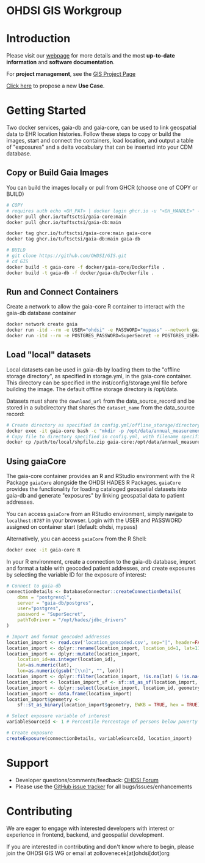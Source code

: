 # OHDSI GIS Workgroup

# Introduction

Please visit our [webpage](https://ohdsi.github.io/GIS/index.html) for more details and the most **up-to-date information** and **software documentation**. 

For **project management**, see the [GIS Project Page](https://github.com/orgs/OHDSI/projects/26)

[Click here](https://github.com/OHDSI/GIS/issues/new?assignees=&labels=Use+Case&projects=&template=use-case.yaml&title=%5BUse+Case%5D%3A+) to propose a new **Use Case**.

# Getting Started

Two docker services, gaia-db and gaia-core, can be used to link geospatial data to EHR location histories. Follow these steps to copy or build the images, start and connect the containers, load location, and output a table of "exposures" and a delta vocabulary that can be inserted into your CDM database.

## Copy or Build Gaia Images
You can build the images locally or pull from GHCR (choose one of COPY or BUILD)
```sh
# COPY
# requires auth echo <GH_PAT> | docker login ghcr.io -u "<GH_HANDLE>" --password-stdin
docker pull ghcr.io/tuftsctsi/gaia-core:main
docker pull ghcr.io/tuftsctsi/gaia-db:main

docker tag ghcr.io/tuftsctsi/gaia-core:main gaia-core
docker tag ghcr.io/tuftsctsi/gaia-db:main gaia-db

# BUILD
# git clone https://github.com/OHDSI/GIS.git
# cd GIS
docker build -t gaia-core -f docker/gaia-core/Dockerfile .
docker build -t gaia-db -f docker/gaia-db/Dockerfile .
```

## Run and Connect Containers
Create a network to allow the gaia-core R container to interact with the gaia-db database container 
```sh
docker network create gaia
docker run -itd --rm -e USER="ohdsi" -e PASSWORD="mypass" --network gaia -p 8787:8787 --name gaia-core gaia-core
docker run -itd --rm -e POSTGRES_PASSWORD=SuperSecret -e POSTGRES_USER=postgres --network gaia -p 5432:5432 --name gaia-db gaia-db
```

## Load "local" datasets
Local datasets can be used in gaia-db by loading them to the "offline storage directory", as specified in storage.yml, in the gaia-core container. This directory can be specified in the inst/config/storage.yml file before building the image. The default offline storage directory is /opt/data.

Datasets must share the `download_url` from the data_source_record and be stored in a subdirectory that shares the `dataset_name` from the data_source record:
```sh
# Create directory as specified in config.yml/offline_storage/directory
docker exec -it gaia-core bash -c "mkdir -p /opt/data/annual_measurement_2024"
# Copy file to directory specified in config.yml, with filename specified in data_source/download_url
docker cp /path/to/local/shpfile.zip gaia-core:/opt/data/annual_measurement_2024/shpfile.zip
```

## Using gaiaCore
The gaia-core container provides an R and RStudio environment with the R Package `gaiaCore` alongside the OHDSI HADES R Packages. `gaiaCore` provides the functionality for loading cataloged geospatial datasets into gaia-db and generate "exposures" by linking geospatial data to patient addresses.

You can access `gaiaCore` from an RStudio environment, simply navigate to `localhost:8787` in your browser. Login with the USER and PASSWORD assigned on container start (default: ohdsi, mypass)

Alternatively, you can access `gaiaCore` from the R Shell:

```sh
docker exec -it gaia-core R
```

In your R environment, create a connection to the gaia-db database, import and format a table with geocoded patient addresses, and create exposures by selecting the variable ID for the exposure of interest:
```R
# Connect to gaia-db
connectionDetails <- DatabaseConnector::createConnectionDetails(
    dbms = "postgresql",
    server = "gaia-db/postgres",
    user="postgres",
    password = "SuperSecret",
    pathToDriver = "/opt/hades/jdbc_drivers"
)

# Import and format geocoded addresses
location_import <- read.csv('location_geocoded.csv', sep="|", header=FALSE)
location_import <- dplyr::rename(location_import, location_id=1, lat=11, lon=12)
location_import <- dplyr::mutate(location_import,
    location_id=as.integer(location_id),
    lat=as.numeric(lat),
    lon=as.numeric(gsub("[\\n]", "", lon)))
location_import <- dplyr::filter(location_import, !is.na(lat) & !is.na(lon))
location_import <- location_import_sf <- sf::st_as_sf(location_import, coords=c('lon', 'lat'), crs=4326)
location_import <- dplyr::select(location_import, location_id, geometry)
location_import <- data.frame(location_import)
location_import$geometry <-
    sf::st_as_binary(location_import$geometry, EWKB = TRUE, hex = TRUE)

# Select exposure variable of interest
variableSourceId <- 1 # Percentile Percentage of persons below poverty estimate

# Create exposure
createExposure(connectionDetails, variableSourceId, location_import)
```



# Support

-   Developer questions/comments/feedback: <a href="http://forums.ohdsi.org/c/developers">OHDSI Forum</a>
-   Please use the <a href="../../issues">GitHub issue tracker</a> for all bugs/issues/enhancements

# Contributing

We are eager to engage with interested developers with interest or experience in frontend, backend, and geospatial development.

If you are interested in contributing and don't know where to begin, please join the OHDSI GIS WG or email at zollovenecek[at]ohdsi[dot]org
